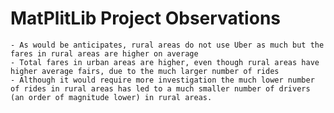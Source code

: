 # MatPlitLib Project Observations

	- As would be anticipates, rural areas do not use Uber as much but the fares in rural areas are higher on average
	- Total fares in urban areas are higher, even though rural areas have higher average fairs, due to the much larger number of rides
	- Although it would require more investigation the much lower number of rides in rural areas has led to a much smaller number of drivers (an order of magnitude lower) in rural areas.
